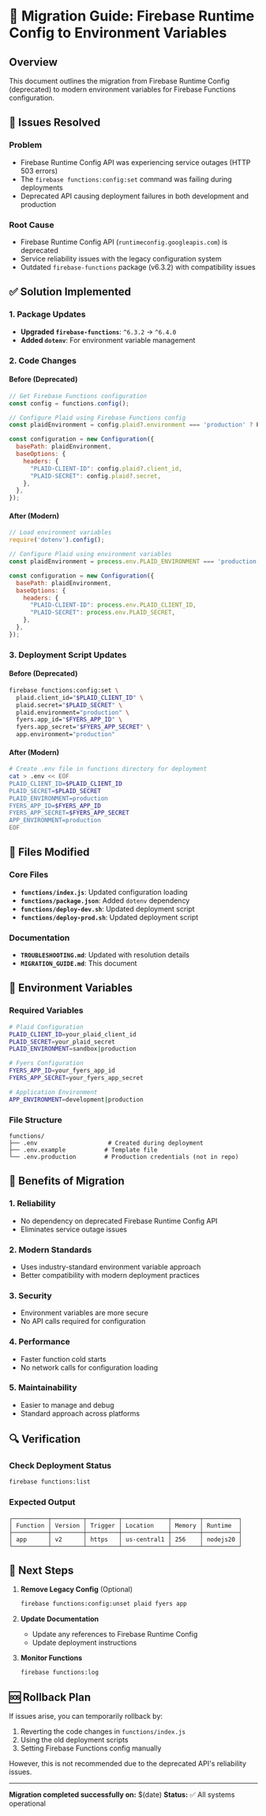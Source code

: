 # 🔄 Migration Guide: Firebase Runtime Config to Environment Variables

## Overview

This document outlines the migration from Firebase Runtime Config (deprecated) to modern environment variables for Firebase Functions configuration.

## 🚨 Issues Resolved

### Problem
- Firebase Runtime Config API was experiencing service outages (HTTP 503 errors)
- The `firebase functions:config:set` command was failing during deployments
- Deprecated API causing deployment failures in both development and production

### Root Cause
- Firebase Runtime Config API (`runtimeconfig.googleapis.com`) is deprecated
- Service reliability issues with the legacy configuration system
- Outdated `firebase-functions` package (v6.3.2) with compatibility issues

## ✅ Solution Implemented

### 1. Package Updates
- **Upgraded `firebase-functions`**: `^6.3.2` → `^6.4.0`
- **Added `dotenv`**: For environment variable management

### 2. Code Changes

#### Before (Deprecated)
```javascript
// Get Firebase Functions configuration
const config = functions.config();

// Configure Plaid using Firebase Functions config
const plaidEnvironment = config.plaid?.environment === 'production' ? PlaidEnvironments.production : PlaidEnvironments.sandbox;

const configuration = new Configuration({
  basePath: plaidEnvironment,
  baseOptions: {
    headers: {
      "PLAID-CLIENT-ID": config.plaid?.client_id,
      "PLAID-SECRET": config.plaid?.secret,
    },
  },
});
```

#### After (Modern)
```javascript
// Load environment variables
require('dotenv').config();

// Configure Plaid using environment variables
const plaidEnvironment = process.env.PLAID_ENVIRONMENT === 'production' ? PlaidEnvironments.production : PlaidEnvironments.sandbox;

const configuration = new Configuration({
  basePath: plaidEnvironment,
  baseOptions: {
    headers: {
      "PLAID-CLIENT-ID": process.env.PLAID_CLIENT_ID,
      "PLAID-SECRET": process.env.PLAID_SECRET,
    },
  },
});
```

### 3. Deployment Script Updates

#### Before (Deprecated)
```bash
firebase functions:config:set \
  plaid.client_id="$PLAID_CLIENT_ID" \
  plaid.secret="$PLAID_SECRET" \
  plaid.environment="production" \
  fyers.app_id="$FYERS_APP_ID" \
  fyers.app_secret="$FYERS_APP_SECRET" \
  app.environment="production"
```

#### After (Modern)
```bash
# Create .env file in functions directory for deployment
cat > .env << EOF
PLAID_CLIENT_ID=$PLAID_CLIENT_ID
PLAID_SECRET=$PLAID_SECRET
PLAID_ENVIRONMENT=production
FYERS_APP_ID=$FYERS_APP_ID
FYERS_APP_SECRET=$FYERS_APP_SECRET
APP_ENVIRONMENT=production
EOF
```

## 📁 Files Modified

### Core Files
- **`functions/index.js`**: Updated configuration loading
- **`functions/package.json`**: Added `dotenv` dependency
- **`functions/deploy-dev.sh`**: Updated deployment script
- **`functions/deploy-prod.sh`**: Updated deployment script

### Documentation
- **`TROUBLESHOOTING.md`**: Updated with resolution details
- **`MIGRATION_GUIDE.md`**: This document

## 🔧 Environment Variables

### Required Variables
```bash
# Plaid Configuration
PLAID_CLIENT_ID=your_plaid_client_id
PLAID_SECRET=your_plaid_secret
PLAID_ENVIRONMENT=sandbox|production

# Fyers Configuration  
FYERS_APP_ID=your_fyers_app_id
FYERS_APP_SECRET=your_fyers_app_secret

# Application Environment
APP_ENVIRONMENT=development|production
```

### File Structure
```
functions/
├── .env                    # Created during deployment
├── .env.example           # Template file
└── .env.production        # Production credentials (not in repo)
```

## 🚀 Benefits of Migration

### 1. **Reliability**
- No dependency on deprecated Firebase Runtime Config API
- Eliminates service outage issues

### 2. **Modern Standards**
- Uses industry-standard environment variable approach
- Better compatibility with modern deployment practices

### 3. **Security**
- Environment variables are more secure
- No API calls required for configuration

### 4. **Performance**
- Faster function cold starts
- No network calls for configuration loading

### 5. **Maintainability**
- Easier to manage and debug
- Standard approach across platforms

## 🔍 Verification

### Check Deployment Status
```bash
firebase functions:list
```

### Expected Output
```
┌──────────┬─────────┬─────────┬─────────────┬────────┬──────────┐
│ Function │ Version │ Trigger │ Location    │ Memory │ Runtime  │
├──────────┼─────────┼─────────┼─────────────┼────────┼──────────┤
│ app      │ v2      │ https   │ us-central1 │ 256    │ nodejs20 │
└──────────┴─────────┴─────────┴─────────────┴────────┴──────────┘
```

## 📝 Next Steps

1. **Remove Legacy Config** (Optional)
   ```bash
   firebase functions:config:unset plaid fyers app
   ```

2. **Update Documentation**
   - Update any references to Firebase Runtime Config
   - Update deployment instructions

3. **Monitor Functions**
   ```bash
   firebase functions:log
   ```

## 🆘 Rollback Plan

If issues arise, you can temporarily rollback by:

1. Reverting the code changes in `functions/index.js`
2. Using the old deployment scripts
3. Setting Firebase Functions config manually

However, this is not recommended due to the deprecated API's reliability issues.

---

**Migration completed successfully on:** $(date)
**Status:** ✅ All systems operational
